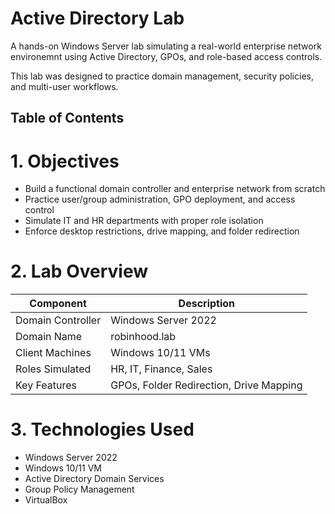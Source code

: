 # Active Directory Lab 

A hands-on Windows Server lab simulating a real-world enterprise network environemnt using Active Directory, GPOs, and role-based access controls. 

This lab was designed to practice domain management, security policies, and multi-user workflows.

## Table of Contents

# 1. Objectives

- Build a functional domain controller and enterprise network from scratch
- Practice user/group administration, GPO deployment, and access control
- Simulate IT and HR departments with proper role isolation
- Enforce desktop restrictions, drive mapping, and folder redirection

# 2. Lab Overview

| Component              | Description                                 |
|------------------------|---------------------------------------------|
| Domain Controller      | Windows Server 2022                         |
| Domain Name            | robinhood.lab                               |
| Client Machines        | Windows 10/11 VMs                           |
| Roles Simulated        | HR, IT, Finance, Sales                      |
| Key Features           | GPOs, Folder Redirection, Drive Mapping     |

# 3. Technologies Used

- Windows Server 2022  
- Windows 10/11 VM
- Active Directory Domain Services  
- Group Policy Management  
- VirtualBox
